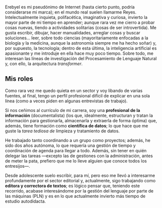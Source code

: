 Erebyel es mi pseudónimo de Internet (hasta cierto punto, podría considerarse mi marca); en el mundo real suelen llamarme Reyes. Intelectualmente inquieta, polifacética, imaginativa y curiosa, invierto la mayor parte de mi tiempo en aprender; aunque rara vez me cierro a probar cosas nuevas, tiendo a actividades solitarias (cosas de ser introvertida). Me gusta escribir, dibujar, hacer manualidades, arreglar cosas y buscar soluciones… leer, sobre todo ciencias (mayoritariamente enfocadas a la biología y la medicina, aunque la astronomía siempre me ha hecho soñar) y, por supuesto, la tecnología; dentro de esta última, la inteligencia artificial es apasionante y me introduje en ella hace muy poco tiempo. Sobre todo, me interesan las líneas de investigación del Procesamiento de Lenguaje Natural y, con ello, la arquitectura *transformer*.

## Mis roles
Como rara vez me quedo quieta en un sector y voy libando de varias fuentes, al final, tengo un perfil profesional difícil de explicar en una sola línea (como a veces piden en algunas entrevistas de trabajo).

Si nos ceñimos al currículo de mi carrera, soy una **profesional de la información** (documentalista) (los que, idealmente, estructuran y tratan la información para gestionarla, almacenarla y extraerla de forma óptima) que, además, tiene formación como **científica de datos**; lo que hace que me guste la *tarea tediosa de* limpieza y tratamiento de datos.

He trabajado tanto coordinando a un grupo como proyectos; además, he sido dos años autónoma, lo que requería una gestión de tiempo y coordinación de agenda para llegar a todo. Además, sin tener en quién delegar las tareas —excepto las de gestiones con la administración, antes de meter la pata, prefiero que me lo lleve alguien que conoce todos los entresijos—.

Desde adolescente suelo escribir, para mí, pero eso me llevó a interesarme profundamente por el sector editorial y, actualmente, sigo trabajando como **editora y correctora de textos**; es lógico pensar que, teniendo este recorrido, acabase interesándome por la gestión del lenguaje por parte de las máquinas (PLN) y es en lo que actualmente invierto más tiempo de estudio autodidacta.
